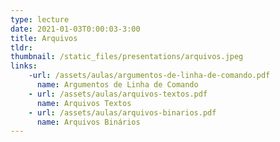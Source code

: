 ```yaml
---
type: lecture
date: 2021-01-03T0:00:03-3:00
title: Arquivos
tldr: 
thumbnail: /static_files/presentations/arquivos.jpeg
links: 
    -url: /assets/aulas/argumentos-de-linha-de-comando.pdf
      name: Argumentos de Linha de Comando
    - url: /assets/aulas/arquivos-textos.pdf
      name: Arquivos Textos
    - url: /assets/aulas/arquivos-binarios.pdf
      name: Arquivos Binários
---
```


